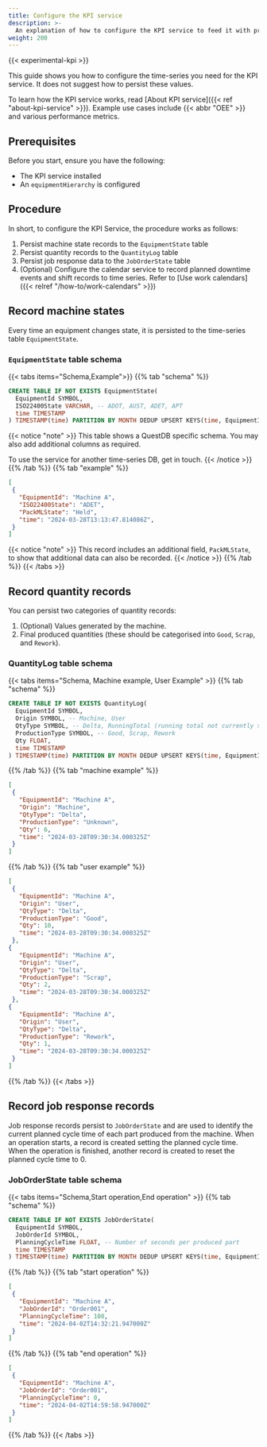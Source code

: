 ```yaml
---
title: Configure the KPI service
description: >-
  An explanation of how to configure the KPI service to feed it with process data
weight: 200
---
```


{{< experimental-kpi >}}

This guide shows you how to configure the time-series you need for the KPI service.
It does not suggest how to persist these values.

To learn how the KPI service works, read [About KPI service]({{< ref "about-kpi-service" >}}).
Example use cases include {{< abbr "OEE" >}} and various performance metrics.

## Prerequisites

Before you start, ensure you have the following:
- The KPI service installed
- An `equipmentHierarchy` is configured

## Procedure

In short, to configure the KPI Service, the procedure works as follows:

1. Persist machine state records to the `EquipmentState` table
1. Persist quantity records to the `QuantityLog` table
1. Persist job response data to the `JobOrderState` table
1. (Optional) Configure the calendar service to record planned downtime events and shift records to time series. Refer to [Use work calendars]({{< relref "/how-to/work-calendars" >}})

## Record machine states

Every time an equipment changes state, it is persisted to the time-series table `EquipmentState`.

### `EquipmentState` table schema

{{< tabs items="Schema,Example">}}
{{% tab "schema" %}}

```sql
CREATE TABLE IF NOT EXISTS EquipmentState(
  EquipmentId SYMBOL,
  ISO22400State VARCHAR, -- ADOT, AUST, ADET, APT
  time TIMESTAMP
) TIMESTAMP(time) PARTITION BY MONTH DEDUP UPSERT KEYS(time, EquipmentId);
```

{{< notice "note" >}}
This table shows a QuestDB specific schema.
You may also add additional columns as required.

To use the service for another time-series DB, get in touch.
{{< /notice >}}
{{% /tab %}}
{{% tab "example" %}}

```json
[
 {
   "EquipmentId": "Machine A",
   "ISO22400State": "ADET",
   "PackMLState": "Held",
   "time": "2024-03-28T13:13:47.814086Z",
 }
]
```

{{< notice "note" >}}
This record includes an additional field, `PackMLState`, to show that additional data can also be recorded.
{{< /notice >}}
{{% /tab %}}
{{< /tabs >}}

## Record quantity records

You can persist two categories of quantity records:

1. (Optional) Values generated by the machine.
1. Final produced quantities (these should be categorised into `Good`, `Scrap`, and `Rework`).

### QuantityLog table schema

{{< tabs items="Schema, Machine example, User Example" >}}
{{% tab "schema" %}}

```sql
CREATE TABLE IF NOT EXISTS QuantityLog(
  EquipmentId SYMBOL,
  Origin SYMBOL, -- Machine, User
  QtyType SYMBOL, -- Delta, RunningTotal (running total not currently supported)
  ProductionType SYMBOL, -- Good, Scrap, Rework
  Qty FLOAT,
  time TIMESTAMP
) TIMESTAMP(time) PARTITION BY MONTH DEDUP UPSERT KEYS(time, EquipmentId, Origin, QtyType, ProductionType);
```

{{% /tab %}}
{{% tab "machine example" %}}

```json
[
 {
   "EquipmentId": "Machine A",
   "Origin": "Machine",
   "QtyType": "Delta",
   "ProductionType": "Unknown",
   "Qty": 6,
   "time": "2024-03-28T09:30:34.000325Z"
 }
]
```

{{% /tab %}}
{{% tab "user example" %}}

```json
[
 {
   "EquipmentId": "Machine A",
   "Origin": "User",
   "QtyType": "Delta",
   "ProductionType": "Good",
   "Qty": 10,
   "time": "2024-03-28T09:30:34.000325Z"
 },
{
   "EquipmentId": "Machine A",
   "Origin": "User",
   "QtyType": "Delta",
   "ProductionType": "Scrap",
   "Qty": 2,
   "time": "2024-03-28T09:30:34.000325Z"
 },
{
   "EquipmentId": "Machine A",
   "Origin": "User",
   "QtyType": "Delta",
   "ProductionType": "Rework",
   "Qty": 1,
   "time": "2024-03-28T09:30:34.000325Z"
 }
]
```

{{% /tab %}}
{{< /tabs >}}

## Record job response records

Job response records persist to `JobOrderState` and are used to identify the current planned cycle time of each part produced from the machine.
When an operation starts, a record is created setting the planned cycle time.
When the operation is finished, another record is created to reset the planned cycle time to 0.

### JobOrderState table schema

{{< tabs items="Schema,Start operation,End operation" >}}
{{% tab "schema" %}}

```sql
CREATE TABLE IF NOT EXISTS JobOrderState(
  EquipmentId SYMBOL,
  JobOrderId SYMBOL,
  PlanningCycleTime FLOAT, -- Number of seconds per produced part
  time TIMESTAMP
) TIMESTAMP(time) PARTITION BY MONTH DEDUP UPSERT KEYS(time, EquipmentId, JobOrderId);
```

{{% /tab %}}
{{% tab "start operation" %}}

```json
[
 {
   "EquipmentId": "Machine A",
   "JobOrderId": "Order001",
   "PlanningCycleTime": 100, 
   "time": "2024-04-02T14:32:21.947000Z"
 }
]
```

{{% /tab %}}
{{% tab "end operation" %}}

```json
[
 {
   "EquipmentId": "Machine A",
   "JobOrderId": "Order001",
   "PlanningCycleTime": 0, 
   "time": "2024-04-02T14:59:58.947000Z"
 }
]
```

{{% /tab %}}
{{< /tabs >}}
 
